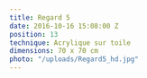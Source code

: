 ```yaml
---
title: Regard 5
date: 2016-10-16 15:08:00 Z
position: 13
technique: Acrylique sur toile
dimensions: 70 x 70 cm
photo: "/uploads/Regard5_hd.jpg"
---
```


